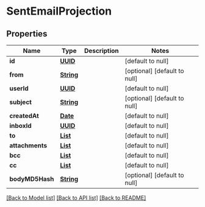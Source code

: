 # SentEmailProjection
## Properties

Name | Type | Description | Notes
------------ | ------------- | ------------- | -------------
**id** | [**UUID**](UUID) |  | [default to null]
**from** | [**String**](string) |  | [optional] [default to null]
**userId** | [**UUID**](UUID) |  | [default to null]
**subject** | [**String**](string) |  | [optional] [default to null]
**createdAt** | [**Date**](DateTime) |  | [default to null]
**inboxId** | [**UUID**](UUID) |  | [default to null]
**to** | [**List**](string) |  | [default to null]
**attachments** | [**List**](string) |  | [default to null]
**bcc** | [**List**](string) |  | [default to null]
**cc** | [**List**](string) |  | [default to null]
**bodyMD5Hash** | [**String**](string) |  | [optional] [default to null]

[[Back to Model list]](../README#documentation-for-models) [[Back to API list]](../README#documentation-for-api-endpoints) [[Back to README]](../README)

